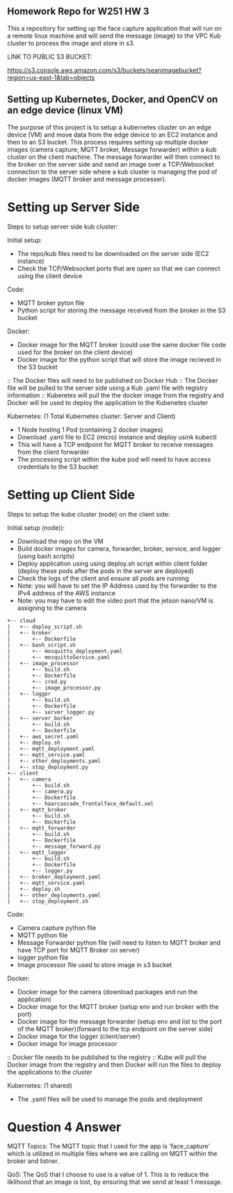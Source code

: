 ## Homework Repo for W251 HW 3

This a repository for setting up the face capture application that will run on a remote linux machine and will send the message (image) to the VPC Kub cluster to process the image and store in s3.

LINK TO PUBLIC S3 BUCKET:

https://s3.console.aws.amazon.com/s3/buckets/seanimagebucket?region=us-east-1&tab=objects

## Setting up Kubernetes, Docker, and OpenCV on an edge device (linux VM)

The purpose of this project is to setup a kubernetes cluster on an edge device (VM) and move data from the edge device to an EC2 instance and then to an S3 bucket. This process requires setting up multiple docker images (camera capture, MQTT broker, Message forwarder) within a kub cluster on the client machine. The message forwarder will then connect to the broker on the server side and send an image over a TCP/Websocket connection to the server side where a kub cluster is managing the pod of docker images (MQTT broker and message processer).


# Setting up Server Side

Steps to setup server side kub cluster:

Initial setup:
- The repo/kub files need to be downloaded on the server side (EC2 instance)
- Check the TCP/Websocket ports that are open so that we can connect using the client device

Code:
- MQTT broker pyton file
- Python script for storing the message received from the broker in the S3 bucket

Docker:
- Docker image for the MQTT broker (could use the same docker file code used for the broker on the client device)
- Docker image for the python script that will store the image recieved in the S3 bucket

:: The Docker files will need to be published on Docker Hub
:: The Docker file will be pulled to the server side using a Kub .yaml file with registry information
:: Kuberetes will pull the the docker image from the registry and Docker will be used to deploy the application to the Kubenetes cluster


Kubernetes: (1 Total Kubernetes cluster: Server and Client)
- 1 Node hosting 1 Pod (containing 2 docker images)
- Download .yaml file to EC2 (micro) instance and deploy usink kubectl
- This will have a TCP endpoint for MQTT broker to receive messages from the client forwarder
- The processing script within the kube pod will need to have access credentials to the S3 bucket


# Setting up Client Side

Steps to setup the kube cluster (node) on the client side:

Initial setup (node)):
- Download the repo on the VM
- Build docker images for camera, forwarder, broker, service, and logger (using bash scripts)
- Deploy application using using deploy.sh script within client folder (deploy these pods after the pods in the server are deployed)
- Check the logs of the client and ensure all pods are running
- Note: you will have to set the IP Address used by the forwarder to the IPv4 address of the AWS instance
- Note: you may have to edit the video port that the jetson nano/VM is assigning to the camera

```
+-- cloud
|   +-- deploy_script.sh
|   +-- broker
|       +-- Dockerfile
|	+-- bash_script.sh
|       +-- mosquitto_deployment.yaml
|       +-- mosquittoService.yaml  
|   +-- image_processor
|       +-- build.sh
|       +-- Dockerfile
|       +-- cred.py
|       +-- image_processor.py
|   +-- logger
|       +-- build.sh
|       +-- Dockerfile
|       +-- server_logger.py
|   +-- server_borker
|       +-- build.sh
|       +-- Dockerfile
|   +-- aws_secret.yaml
|   +-- deploy.sh
|   +-- mqtt_deployment.yaml
|   +-- mqtt_service.yaml
|	+-- other_deployments.yaml
|	+-- stop_deployment.py
+-- client
|   +-- camera
|       +-- build.sh
|       +-- camera.py
|       +-- Dockerfile
|	    +-- haarcascade_frontalface_default.xml
|   +-- mqtt_broker
|       +-- build.sh
|       +-- Dockerfile
|   +-- mqtt_forwarder
|       +-- build.sh
|       +-- Dockerfile
|       +-- message_forward.py  
|   +-- mqtt_logger
|       +-- build.sh
|       +-- Dockerfile
|       +-- logger.py
|   +-- broker_deployment.yaml
|   +-- mqtt_service.yaml
|   +-- deploy.sh
|   +-- other_deployments.yaml
|   +-- stop_deployment.sh
```

Code:
- Camera capture python file
- MQTT python file
- Message Forwarder python file (will need to listen to MQTT broker and have TCP port for MQTT Broker on server)
- logger python file
- Image processor file used to store image in s3 bucket

Docker:
- Docker image for the camera (download packages and run the application)
- Docker image for the MQTT broker (setup env and run broker with the port)
- Docker image for the message forwarder (setup env and list to the port of the MQTT broker)(forward to the tcp endpoint on the server side)
- Docker image for the logger (client/server)
- Docker image for image processor

:: Docker file needs to be published to the registry
:: Kube will pull the Docker image from the registry and then Docker will run the files to deploy the applications to the cluster

Kubernetes: (1 shared)
- The .yaml files will be used to manage the pods and deployment 


# Question 4 Answer

MQTT Topics: The MQTT topic that I used for the app is 'face_capture' which is utilized in multiple files where we are calling on MQTT within the broker and listner.

QoS: The QoS that I choose to use is a value of 1. This is to reduce the liklihood that an image is lost, by ensuring that we send at least 1 message.
